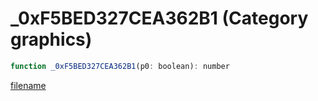 # _0xF5BED327CEA362B1 (Category graphics)

```js
function _0xF5BED327CEA362B1(p0: boolean): number
```

[filename](_0xF5BED327CEA362B1_m.md ':include')